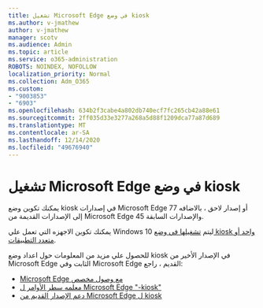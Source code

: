 ```yaml
---
title: تشغيل Microsoft Edge في وضع kiosk
ms.author: v-jmathew
author: v-jmathew
manager: scotv
ms.audience: Admin
ms.topic: article
ms.service: o365-administration
ROBOTS: NOINDEX, NOFOLLOW
localization_priority: Normal
ms.collection: Adm_O365
ms.custom:
- "9003853"
- "6903"
ms.openlocfilehash: 634b2f3cabe4a802db740ecf7fc265cb42a88e61
ms.sourcegitcommit: 2ff035d33e3277a268a5d88f1209dca77a87d689
ms.translationtype: MT
ms.contentlocale: ar-SA
ms.lasthandoff: 12/14/2020
ms.locfileid: "49676940"
---
```

# <a name="run-microsoft-edge-in-kiosk-mode"></a>تشغيل Microsoft Edge في وضع kiosk

يمكنك تكوين وضع kiosk في إصدارات Microsoft Edge 77 أو إصدار لاحق ، بالاضافه إلى الإصدارات القديمة من Microsoft Edge 45 والإصدارات السابقة.

يمكنك تكوين الاجهزه التي تعمل علي Windows 10 ليتم [تشغيلها في وضع kiosk واحد أو متعدد التطبيقات](https://go.microsoft.com/fwlink/?linkid=2133659).

للحصول علي مزيد من المعلومات حول اعداد وضع kiosk في الإصدار الأخير من Microsoft Edge الثابت وفي Microsoft Edge القديم ، راجع:

- [Microsoft Edge مع وصول مخصص](https://go.microsoft.com/fwlink/?linkid=2133494)
- [معلمه سطر الأوامر ل Microsoft Edge "-kiosk"](https://go.microsoft.com/fwlink/?linkid=2133724)
- [دعم الإصدار القديم من Microsoft Edge ل kiosk](https://go.microsoft.com/fwlink/?linkid=2133725)
